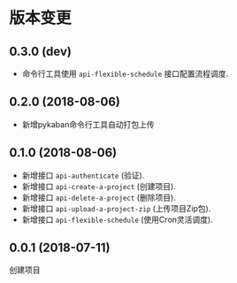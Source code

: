 版本变更
=======

0.3.0 (dev)
-----------
* 命令行工具使用 ``api-flexible-schedule`` 接口配置流程调度.

0.2.0 (2018-08-06)
-----------
* 新增pykaban命令行工具自动打包上传

0.1.0 (2018-08-06)
-----------
* 新增接口 ``api-authenticate`` (验证).
* 新增接口 ``api-create-a-project`` (创建项目).
* 新增接口 ``api-delete-a-project`` (删除项目).
* 新增接口 ``api-upload-a-project-zip`` (上传项目Zip包).
* 新增接口 ``api-flexible-schedule`` (使用Cron灵活调度).


0.0.1 (2018-07-11)
------------------
创建项目